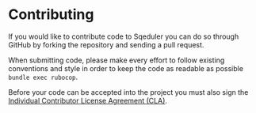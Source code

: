 Contributing
============

If you would like to contribute code to Sqeduler you can do so through GitHub by
forking the repository and sending a pull request.

When submitting code, please make every effort to follow existing conventions
and style in order to keep the code as readable as possible `bundle exec rubocop`.

Before your code can be accepted into the project you must also sign the
[Individual Contributor License Agreement (CLA)][1].

 [1]: https://spreadsheets.google.com/spreadsheet/viewform?formkey=dDViT2xzUHAwRkI3X3k5Z0lQM091OGc6MQ&ndplr=1

